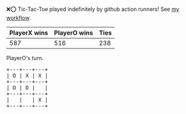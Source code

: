 :x::o: Tic-Tac-Toe played indefinitely by github action runners! See [my workflow](.github/workflows/play.yaml).

|PlayerX wins|PlayerO wins|Ties|
|-|-|-|
|587|516|238|

PlayerO's turn.

<pre>
+---+---+---+
| O | X | X |
+---+---+---+
| O | O |   |
+---+---+---+
|   |   | X |
+---+---+---+
</pre>